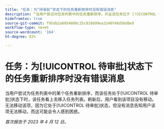 ```yaml
---
title: "任务：为“待审批”状态下的任务重新排序时没有错误消息"
description: “当用户尝试对任务列表中的任务重新排序，并且该任务位于 [!UICONTROL 待批准] 状态时，任务会在任务列表中移动。 刷新后，用户看到该项目没有移动。无法移动该项，因为它处于[!UICONTROL 待审批]状态，但没有消息告知用户该项无法移动，而这可能会令人感到困惑。"
hidefromtoc: true
source-git-commit: f95db2a6954809c25c819d99ea3240f48d56d0e9
workflow-type: tm+mt
source-wordcount: '164'
ht-degree: 82%

---
```



# 任务：为[!UICONTROL 待审批]状态下的任务重新排序时没有错误消息

当用户尝试为任务列表中的某个任务重新排序，而该任务处于[!UICONTROL 待审批]状态下时，该任务看上去移入任务列表。刷新后，用户看到该项目没有移动。无法移动该项，因为它处于[!UICONTROL 待审批]状态，但没有消息告知用户该项无法移动，而这可能会令人感到困惑。

_首次报告于 2023 年 4 月 12 日。_

